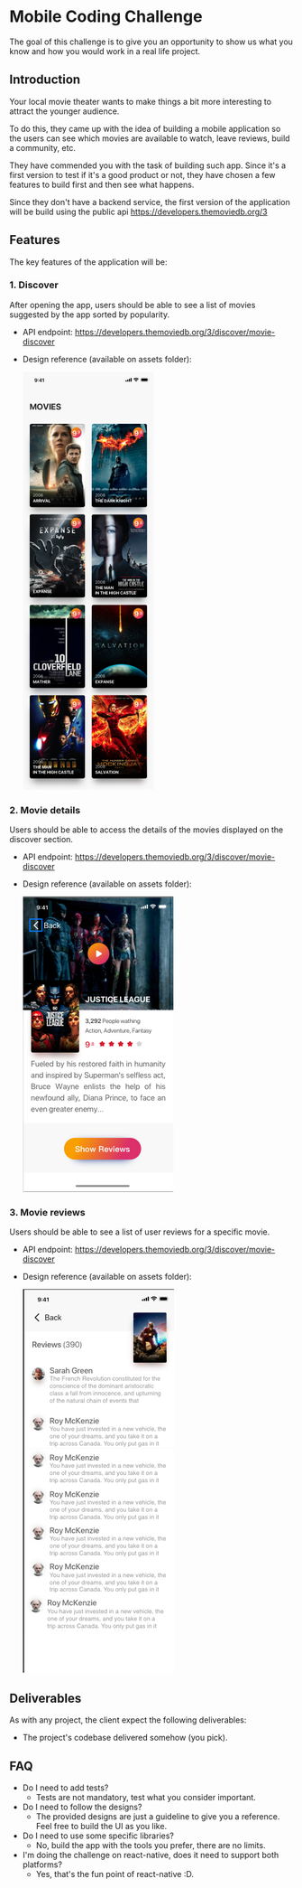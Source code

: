 # Mobile Coding Challenge
The goal of this challenge is to give you an opportunity to show us what you know and how you would work in a real life project.

## Introduction
Your local movie theater wants to make things a bit more interesting to attract the younger audience.

To do this, they came up with the idea of building a mobile application so the users can see which movies are available to watch, leave reviews, build a community, etc.

They have commended you with the task of building such app. Since it's a first version to test if it's a good product or not, they have chosen a few features to build first and then see what happens.

Since they don't have a backend service, the first version of the application will be build using the public api https://developers.themoviedb.org/3

## Features
The key features of the application will be:

### 1. Discover
After opening the app, users should be able to see a list of movies suggested by the app sorted by popularity.

- API endpoint: https://developers.themoviedb.org/3/discover/movie-discover
- Design reference (available on assets folder):

   <img src="./assets/movies.png">


### 2. Movie details
Users should be able to access the details of the movies displayed on the discover section.

- API endpoint: https://developers.themoviedb.org/3/discover/movie-discover
- Design reference (available on assets folder):

   <img src="./assets/detail.png">

### 3. Movie reviews
Users should be able to see a list of user reviews for a specific movie.

- API endpoint: https://developers.themoviedb.org/3/discover/movie-discover
- Design reference (available on assets folder):

   <img src="./assets/reviews.png">

## Deliverables
As with any project, the client expect the following deliverables:
- The project's codebase delivered somehow (you pick).

## FAQ
- Do I need to add tests?
  - Tests are not mandatory, test what you consider important.
- Do I need to follow the designs?
  - The provided designs are just a guideline to give you a reference. Feel free to build the UI as you like.
- Do I need to use some specific libraries?
  - No, build the app with the tools you prefer, there are no limits.
- I'm doing the challenge on react-native, does it need to support both platforms?
  - Yes, that's the fun point of react-native :D.
